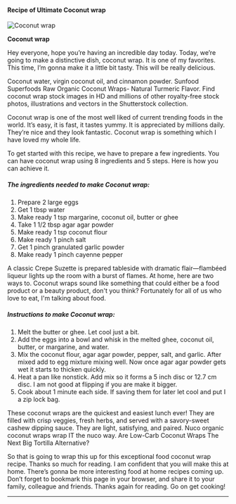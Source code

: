             

#### Recipe of Ultimate Coconut wrap

![Coconut wrap](https://img-global.cpcdn.com/recipes/6590508680347648/751x532cq70/coconut-wrap-recipe-main-photo.jpg)

**Coconut wrap**

Hey everyone, hope you’re having an incredible day today. Today, we’re going to make a distinctive dish, coconut wrap. It is one of my favorites. This time, I’m gonna make it a little bit tasty. This will be really delicious.

Coconut water, virgin coconut oil, and cinnamon powder. Sunfood Superfoods Raw Organic Coconut Wraps- Natural Turmeric Flavor. Find coconut wrap stock images in HD and millions of other royalty-free stock photos, illustrations and vectors in the Shutterstock collection.

Coconut wrap is one of the most well liked of current trending foods in the world. It’s easy, it is fast, it tastes yummy. It is appreciated by millions daily. They’re nice and they look fantastic. Coconut wrap is something which I have loved my whole life.

To get started with this recipe, we have to prepare a few ingredients. You can have coconut wrap using 8 ingredients and 5 steps. Here is how you can achieve it.

##### The ingredients needed to make Coconut wrap:

1.  Prepare 2 large eggs
2.  Get 1 tbsp water
3.  Make ready 1 tsp margarine, coconut oil, butter or ghee
4.  Take 1 1/2 tbsp agar agar powder
5.  Make ready 1 tsp coconut flour
6.  Make ready 1 pinch salt
7.  Get 1 pinch granulated garlic powder
8.  Make ready 1 pinch cayenne pepper

A classic Crepe Suzette is prepared tableside with dramatic flair—flambéed liqueur lights up the room with a burst of flames. At home, here are two ways to. Coconut wraps sound like something that could either be a food product or a beauty product, don't you think? Fortunately for all of us who love to eat, I'm talking about food.

##### Instructions to make Coconut wrap:

1.  Melt the butter or ghee. Let cool just a bit.
2.  Add the eggs into a bowl and whisk in the melted ghee, coconut oil, butter, or margarine, and water.
3.  Mix the coconut flour, agar agar powder, pepper, salt, and garlic. After mixed add to egg mixture mixing well. Now once agar agar powder gets wet it starts to thicken quickly.
4.  Heat a pan like nonstick. Add mix so it forms a 5 inch disc or 12.7 cm disc. I am not good at flipping if you are make it bigger.
5.  Cook about 1 minute each side. If saving them for later let cool and put I a zip lock bag.

These coconut wraps are the quickest and easiest lunch ever! They are filled with crisp veggies, fresh herbs, and served with a savory-sweet cashew dipping sauce. They are light, satisfying, and paired. Nuco organic coconut wraps wrap IT the nuco way. Are Low-Carb Coconut Wraps The Next Big Tortilla Alternative?

So that is going to wrap this up for this exceptional food coconut wrap recipe. Thanks so much for reading. I am confident that you will make this at home. There’s gonna be more interesting food at home recipes coming up. Don’t forget to bookmark this page in your browser, and share it to your family, colleague and friends. Thanks again for reading. Go on get cooking!

* * *